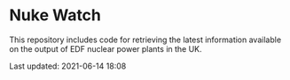 # Nuke Watch

This repository includes code for retrieving the latest information available on the output of EDF nuclear power plants in the UK.

Last updated: 2021-06-14 18:08